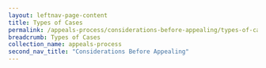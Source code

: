 ```yaml
---
layout: leftnav-page-content
title: Types of Cases 
permalink: /appeals-process/considerations-before-appealing/types-of-cases
breadcrumb: Types of Cases
collection_name: appeals-process
second_nav_title: "Considerations Before Appealing"
---
```


